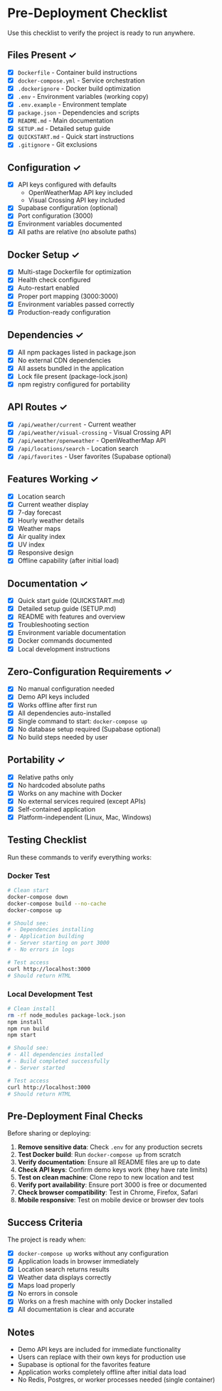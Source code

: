 # Pre-Deployment Checklist

Use this checklist to verify the project is ready to run anywhere.

## Files Present ✓

- [x] `Dockerfile` - Container build instructions
- [x] `docker-compose.yml` - Service orchestration
- [x] `.dockerignore` - Docker build optimization
- [x] `.env` - Environment variables (working copy)
- [x] `.env.example` - Environment template
- [x] `package.json` - Dependencies and scripts
- [x] `README.md` - Main documentation
- [x] `SETUP.md` - Detailed setup guide
- [x] `QUICKSTART.md` - Quick start instructions
- [x] `.gitignore` - Git exclusions

## Configuration ✓

- [x] API keys configured with defaults
  - OpenWeatherMap API key included
  - Visual Crossing API key included
- [x] Supabase configuration (optional)
- [x] Port configuration (3000)
- [x] Environment variables documented
- [x] All paths are relative (no absolute paths)

## Docker Setup ✓

- [x] Multi-stage Dockerfile for optimization
- [x] Health check configured
- [x] Auto-restart enabled
- [x] Proper port mapping (3000:3000)
- [x] Environment variables passed correctly
- [x] Production-ready configuration

## Dependencies ✓

- [x] All npm packages listed in package.json
- [x] No external CDN dependencies
- [x] All assets bundled in the application
- [x] Lock file present (package-lock.json)
- [x] npm registry configured for portability

## API Routes ✓

- [x] `/api/weather/current` - Current weather
- [x] `/api/weather/visual-crossing` - Visual Crossing API
- [x] `/api/weather/openweather` - OpenWeatherMap API
- [x] `/api/locations/search` - Location search
- [x] `/api/favorites` - User favorites (Supabase optional)

## Features Working ✓

- [x] Location search
- [x] Current weather display
- [x] 7-day forecast
- [x] Hourly weather details
- [x] Weather maps
- [x] Air quality index
- [x] UV index
- [x] Responsive design
- [x] Offline capability (after initial load)

## Documentation ✓

- [x] Quick start guide (QUICKSTART.md)
- [x] Detailed setup guide (SETUP.md)
- [x] README with features and overview
- [x] Troubleshooting section
- [x] Environment variable documentation
- [x] Docker commands documented
- [x] Local development instructions

## Zero-Configuration Requirements ✓

- [x] No manual configuration needed
- [x] Demo API keys included
- [x] Works offline after first run
- [x] All dependencies auto-installed
- [x] Single command to start: `docker-compose up`
- [x] No database setup required (Supabase optional)
- [x] No build steps needed by user

## Portability ✓

- [x] Relative paths only
- [x] No hardcoded absolute paths
- [x] Works on any machine with Docker
- [x] No external services required (except APIs)
- [x] Self-contained application
- [x] Platform-independent (Linux, Mac, Windows)

## Testing Checklist

Run these commands to verify everything works:

### Docker Test
```bash
# Clean start
docker-compose down
docker-compose build --no-cache
docker-compose up

# Should see:
# - Dependencies installing
# - Application building
# - Server starting on port 3000
# - No errors in logs

# Test access
curl http://localhost:3000
# Should return HTML
```

### Local Development Test
```bash
# Clean install
rm -rf node_modules package-lock.json
npm install
npm run build
npm start

# Should see:
# - All dependencies installed
# - Build completed successfully
# - Server started

# Test access
curl http://localhost:3000
# Should return HTML
```

## Pre-Deployment Final Checks

Before sharing or deploying:

1. **Remove sensitive data**: Check `.env` for any production secrets
2. **Test Docker build**: Run `docker-compose up` from scratch
3. **Verify documentation**: Ensure all README files are up to date
4. **Check API keys**: Confirm demo keys work (they have rate limits)
5. **Test on clean machine**: Clone repo to new location and test
6. **Verify port availability**: Ensure port 3000 is free or documented
7. **Check browser compatibility**: Test in Chrome, Firefox, Safari
8. **Mobile responsive**: Test on mobile device or browser dev tools

## Success Criteria

The project is ready when:

- [x] `docker-compose up` works without any configuration
- [x] Application loads in browser immediately
- [x] Location search returns results
- [x] Weather data displays correctly
- [x] Maps load properly
- [x] No errors in console
- [x] Works on a fresh machine with only Docker installed
- [x] All documentation is clear and accurate

## Notes

- Demo API keys are included for immediate functionality
- Users can replace with their own keys for production use
- Supabase is optional for the favorites feature
- Application works completely offline after initial data load
- No Redis, Postgres, or worker processes needed (single container)
